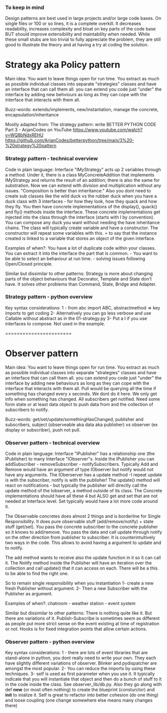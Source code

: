 

### To keep in mind

Design patterns are best used in large projects and/or large code bases. On single files or 100 or so lines, it is a complete overkill. It decreases readability, increases complexity and bloat on key parts of the code base BUT should improve extensibility and maintability when needed. While these small stubs are too trivial to fully appreciate the problem, they are still good to illustrate the theory and at having a try at coding the solution.

# Strategy aka Policy pattern
Main idea: You want to leave things open for run time. You extract as much as possible individual classes into separate "strategies" classes and have an interface that can call them all. you can extend you code just "under" the interface by adding new behviours as long as they can cope with the interface that interacts with them all.

Buzz-words: extends/implements, new/instantation, manage the concrete, encapsulation/inheritance

Mostly adapted from: 
The strategy pattern: write BETTER PYTHON CODE Part 3 - ArjanCodes on YouTube
https://www.youtube.com/watch?v=WQ8bNdxREHU
https://github.com/ArjanCodes/betterpython/tree/main/3%20-%20strategy%20pattern

### Strategy pattern - technical overview
Code in plain language: Interface "IMyStrategy" acts up 2 variables through a method. Under it, there is a class MyConcreteAddition that implements IMyStrategy and returns the result of an addition; there is also the same for substration. Now we can extend with division and multiplication without any issues. 
"Composition is better than inheritance:" Also you dont need to create sub classes like the wild duck vs the rubber duck when you have a duck class with 3 interfaces  - for how they look, how they quack and how they fly. You then have concrete implementations of the display(), quack() and fly() methods inside the interface. These concrete implementations get injected into the class through the interface (starts with I by convention). You can compose any duck you want without needing the have inheritance chains. The class will typically create variable and have a constructor. The constructor will repeat some variables with this. = to say that the instance created is linked to a variable that stores an object of the given interface.

Examples of when?: You have a lot of duplicate code within your classes. You can extract it into the interface the part that is common.  - You want to be able to select an behaviour at run time. - solving issues following Open/Closed principle.

Similar but dissimilar to other patterns: Strategy is more about changing parts of the object behaviours that Decorator, Template and State don't have. It solves other problems than Command, State, Bridge and Adapter.

### Strategy pattern - python overview
Key syntax considerations:
1 - from abc import ABC, abstractmethod => key imports to get coding 
2- Alternatively you can go less verbose and use Callable without abstract as in the 01-strategy.py
3- Put a I if you use interfaces to compose. Not used in the example.

=======================


# Observer pattern
Main idea: You want to leave things open for run time. You extract as much as possible individual classes into separate "strategies" classes and have an interface that can call them all. you can extend you code just "under" the interface by adding new behaviours as long as they can cope with the interface that interacts with them all. Pull would be querying all the time if something has changed every x seconds. We dont do it  here. We only get info when something has changed. All subscribers get notified. Need some form state or at least data object to push data from and the collection of subscribers to notify. 

Buzz-words: get/set/update/somethingHasChanged, publisher and subscribers, subject (observeable aka data aka publisher) vs observer (ex display or subscriber), push not pull. 


### Observer pattern - technical overview
Code in plain language: Interface "IPublisher" has a relationship one (the IPublisher) to many Interface "IObserver"s. Inside the IPublisher you can addSubscriber - removeSubscriber - notifySubscribers. Typically Add and Remove would have an argument of type IObserver but notify would not have any arguments. The IOberserver has a update method -I repeat update is with the subscriber, notify is with the publisher! The update() method will react on notifications - but typically the publisher will directly call the update method of the Iobserver, a method outside of its class. The Concrete implementations should have all these 4 but ALSO get and set that are not needed at Interface level. Set typically would have a lot more code around it. 

The Observable concretes does almost 2 things and is borderline for Single Responsibility. It does pure observable stuff (add/remove/notify) + state stuff (get/set). You pass the concrete subscriber to the concrete publisher so it knows to add/remove. You pass the data and call update through notify on the other direction from publisher to subscriber. It is counterintuitively two ways in the code. This allows to avoid having a argument to update and to notify.

The add method wants to receive also the update function in it so it can call it. The Notify method inside the Publisher will have an iteration over the collection and call update() that it can access on each. There will be a this. to be able to find the right one.

So to remain single responsibility when you instantiation
1- create a new fresh Publisher without argument. 
2- Then a new Subscriber with the Publisher as argument.


Examples of when?: chatroom - weather station - event system

Similar but dissimilar to other patterns: There is nothing quite like it. But there are variations of it. Publish-Subscribe is sometimes seem as different as people put more strict sense on the event existing at time of registration or not. Hooks is for fixed integration points that allow certain actions.

### Observer pattern - python overview
Key syntax considerations:
1 - there are lots of event libraries that are stand-alone in python, you dont really need to write your own. They each have slightly different variations of observer. Blinker and pydispatcher are amongst the most popular.
2- You can reduce the imports by using these techniques.
3- self is used as first parameter when you use it. It typically indicate that you will instantiate that object and then do a bunch of stuff to it in the code inside the class. See observer_lib/db.py. Also they go along with def __new__ (or most often nothing) to create the blueprint (consturctor) and __init__ to inialize it. Self is great to refactor into better cohesion (do one thing) and loose coupling (one change somewhere else means many changes there)




